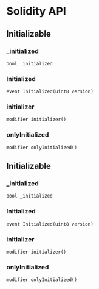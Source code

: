 # Solidity API

## Initializable

### _initialized

```solidity
bool _initialized
```

### Initialized

```solidity
event Initialized(uint8 version)
```

### initializer

```solidity
modifier initializer()
```

### onlyInitialized

```solidity
modifier onlyInitialized()
```

## Initializable

### _initialized

```solidity
bool _initialized
```

### Initialized

```solidity
event Initialized(uint8 version)
```

### initializer

```solidity
modifier initializer()
```

### onlyInitialized

```solidity
modifier onlyInitialized()
```

